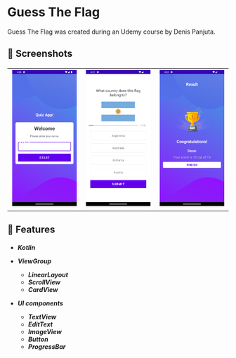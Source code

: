 # Guess The Flag
 
Guess The Flag was created during an Udemy course by Denis Panjuta.

<h2> 📸 Screenshots

<table>
  <tr>
    <td><img src="Guess%20The%20Flag%20Screenshots/Screenshot_1.png" alt="Screenshot 1" width="300" /></td>
    <td><img src="Guess%20The%20Flag%20Screenshots/Screenshot_2.png" alt="Screenshot 1" width="300" /></td>
    <td><img src="Guess%20The%20Flag%20Screenshots/Screenshot_3.png" alt="Screenshot 1" width="300" /></td>
  </tr>
</table>

<h2> 📱 Features
  
<h5>
  
* Kotlin

* ViewGroup
  - LinearLayout
  - ScrollView
  - CardView

* UI components
  - TextView
  - EditText
  - ImageView
  - Button
  - ProgressBar
